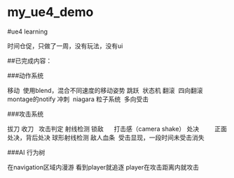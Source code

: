 # my_ue4_demo
#ue4 learning

时间仓促，只做了一周，没有玩法，没有ui

##已完成内容：

###动作系统

移动  使用blend，混合不同速度的移动姿势
跳跃  状态机
翻滚  四向翻滚 montage的notify
冲刺  niagara 粒子系统 
多向受击

###攻击系统

拔刀 收刀  
攻击判定 射线检测
锁敌     
打击感（camera shake）
处决         正面处决，背后处决 球形射线检测
敌人血条  受击显现，一段时间未受击消失

###AI 行为树

在navigation区域内漫游
看到player就追逐
player在攻击距离内就攻击


